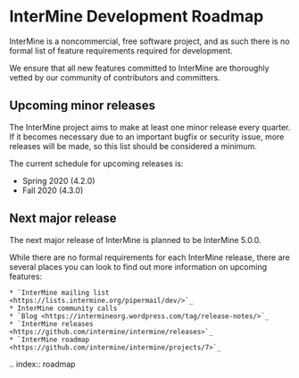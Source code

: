 InterMine Development Roadmap
==============================

InterMine is a noncommercial, free software project, and as such there is no formal list of feature requirements required for development. 

We ensure that all new features committed to InterMine are thoroughly vetted by our community of contributors and committers.

Upcoming minor releases
------------------------

The InterMine project aims to make at least one minor release every quarter. If it becomes necessary due to an important bugfix or security issue, more releases will be made, so this list should be considered a minimum. 

The current schedule for upcoming releases is:

 * Spring 2020 (4.2.0)
 * Fall 2020 (4.3.0)

Next major release
--------------------

The next major release of InterMine is planned to be InterMine 5.0.0.

While there are no formal requirements for each InterMine release, there are several places you can look to find out more information on upcoming features:

    * `InterMine mailing list <https://lists.intermine.org/pipermail/dev/>`_
    * InterMine community calls
    * `Blog <https://intermineorg.wordpress.com/tag/release-notes/>`_
    * `InterMine releases <https://github.com/intermine/intermine/releases>`_
    * `InterMine roadmap <https://github.com/intermine/intermine/projects/7>`_

.. index:: roadmap
